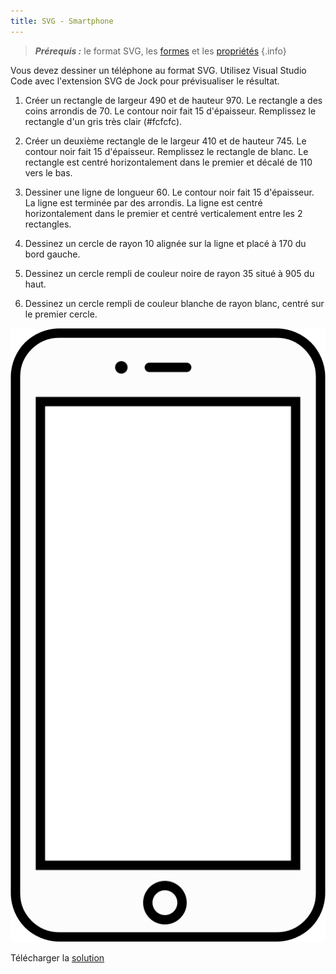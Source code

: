 ```yaml
---
title: SVG - Smartphone
---
```


> ***Prérequis :*** le format SVG, les [formes](../) et les [propriétés](../../propriétés)
{.info}

Vous devez dessiner un téléphone au format SVG.
Utilisez Visual Studio Code avec l'extension SVG de Jock pour prévisualiser le résultat.

1. Créer un rectangle de largeur 490 et de hauteur 970. Le rectangle a des coins arrondis de 70. Le contour noir fait 15 d'épaisseur. Remplissez le rectangle d'un gris très clair (#fcfcfc).

2. Créer un deuxième rectangle de le largeur 410 et de hauteur 745. Le contour noir fait 15 d'épaisseur. Remplissez le rectangle de blanc. Le rectangle est centré horizontalement dans le premier et décalé de 110 vers le bas.

3. Dessiner une ligne de longueur 60. Le contour noir fait 15 d'épaisseur. La ligne est terminée par des arrondis. La ligne  est centré horizontalement dans le premier et centré verticalement entre les 2 rectangles.

4. Dessinez un cercle de rayon 10 alignée sur la ligne et placé à 170 du bord gauche.

5. Dessinez un cercle rempli de couleur noire de rayon 35 situé à 905 du haut.

6. Dessinez un cercle rempli de couleur blanche de rayon blanc, centré sur le premier cercle.

![](telephone.png)

Télécharger la [solution](telephone.svg)
